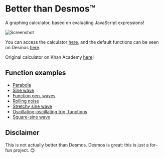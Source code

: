 # Better than Desmos™
A graphing calculator, based on evaluating JavaScript expressions!

![Screenshot](https://i.imgur.com/cIVYcO0.png)

You can access the calculator [here](https://drakeluce.com/betterthandesmos/), and the default functions can be seen on Desmos [here](https://www.desmos.com/calculator/q8krvyo0cl).

Original calculator on Khan Academy [here](https://www.khanacademy.org/computer-programming/better-than-desmos-a-graphing-calculator/5078845089054720)!

## Function examples
+ [Parabola](https://drakeluce.com/betterthandesmos/?function=x*x)
+ [Sine wave](https://drakeluce.com/betterthandesmos/?function=Math.sin(x))
+ [Function gen. waves](https://drakeluce.com/betterthandesmos/?function=(Math.sin(((Date.now()%2F3000)%20-%20x)*Math.PI))%2B2%0A(Math.floor((Date.now()%2F2000)%20-%20x)%20%25%202%20%3F%20-1%20%3A%201)%0A((((Date.now()%2F1000)%20-%20x-1)%2F2%20-%20Math.floor(((Date.now()%2F1000)%20-%20x-1)%2F2))*2-1)-2)
+ [Rolling noise](https://drakeluce.com/betterthandesmos/?function=x%25Math.tan(x%20%2B%20Date.now()%2F100)*2)
+ [Stretchy sine wave](https://drakeluce.com/betterthandesmos/?function=Math.sin(x*Date.now()%2F1000))
+ [Oscillating-oscillating trig. functions](https://drakeluce.com/betterthandesmos/?function=Math.sin(x)*Math.sin((Date.now()%2F1000))%0AMath.cos(x)*Math.cos((Date.now()%2F1000))%0AMath.tan(x)*Math.tan((Date.now()%2F1000)))
+ [Square-sine wave](https://drakeluce.com/betterthandesmos/?function=Math.round(x*x%2B%20Date.now()%2F200)%252%20%3F%20-Math.sin(x)%20%3A%20Math.sin(x))

## Disclaimer
This is not actually better than Desmos. Desmos is great; this is just a for-fun project. :blush:
